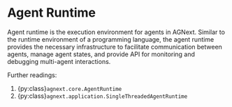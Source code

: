 # Agent Runtime

Agent runtime is the execution environment for agents in AGNext.
Similar to the runtime environment of a programming language, the
agent runtime provides the necessary infrastructure to facilitate communication
between agents, manage agent states, and provide API for monitoring and
debugging multi-agent interactions.

Further readings:

1. {py:class}`agnext.core.AgentRuntime`
2. {py:class}`agnext.application.SingleThreadedAgentRuntime`

